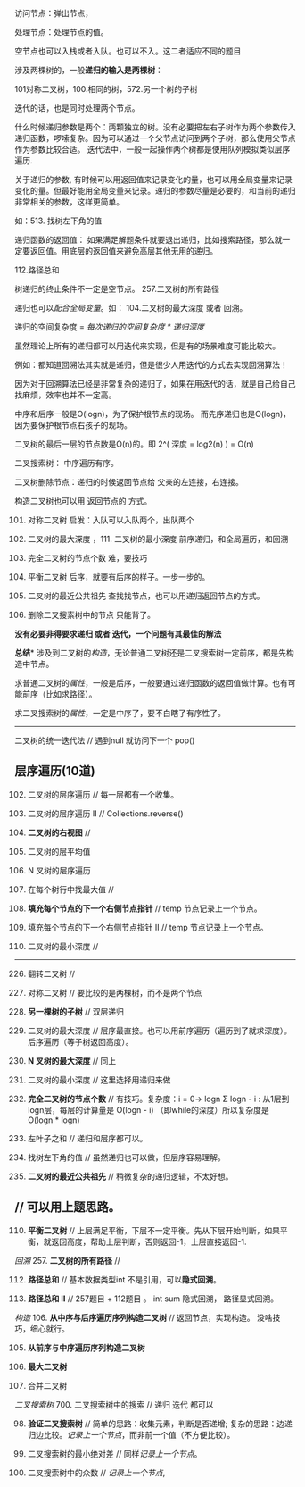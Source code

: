 访问节点：弹出节点，

处理节点：处理节点的值。


空节点也可以入栈或者入队。也可以不入。这二者适应不同的题目

涉及两棵树的，一般**递归的输入是两棵树**：

101对称二叉树，100.相同的树，572.另一个树的子树

迭代的话，也是同时处理两个节点。

什么时候递归参数是两个：两颗独立的树。没有必要把左右子树作为两个参数传入递归函数，啰嗦复杂。因为可以通过一个父节点访问到两个子树，那么使用父节点作为参数比较合适。
迭代法中，一般一起操作两个树都是使用队列模拟类似层序遍历.

关于递归的参数, 有时候可以用返回值来记录变化的量，也可以用全局变量来记录变化的量。但最好能用全局变量来记录。递归的参数尽量是必要的，和当前的递归非常相关的参数，这样更简单。

如：513. 找树左下角的值

递归函数的返回值：
如果满足解题条件就要退出递归，比如搜索路径，那么就一定要返回值。用底层的返回值来避免高层其他无用的递归。

112.路径总和

树递归的终止条件不一定是空节点。 257.二叉树的所有路径

递归也可以*配合全局变量*。如： 104.二叉树的最大深度   或者 回溯。


递归的空间复杂度 = *每次递归的空间复杂度 * 递归深度*


虽然理论上所有的递归都可以用迭代来实现，但是有的场景难度可能比较大。

例如：都知道回溯法其实就是递归，但是很少人用迭代的方式去实现回溯算法！

因为对于回溯算法已经是非常复杂的递归了，如果在用迭代的话，就是自己给自己找麻烦，效率也并不一定高。

中序和后序一般是O(logn)，为了保护根节点的现场。
而先序递归也是O(logn)，因为要保护根节点右孩子的现场。

二叉树的最后一层的节点数是O(n)的。即 2^( 深度 =  log2(n) ) = O(n)


二叉搜索树： 中序遍历有序。

二叉树删除节点：递归的时候返回节点给 父亲的左连接，右连接。

构造二叉树也可以用 返回节点的 方式。

101. 对称二叉树      启发：入队可以入队两个，出队两个
104. 二叉树的最大深度 ，111. 二叉树的最小深度    前序递归，和全局遍历，和回溯
222. 完全二叉树的节点个数  难，要技巧
110. 平衡二叉树   后序，就要有后序的样子。一步一步的。

236. 二叉树的最近公共祖先  查找找节点，也可以用递归返回节点的方式。
450. 删除二叉搜索树中的节点  只能背了。

**没有必要非得要求递归 或者 迭代，一个问题有其最佳的解法**

**总结***
涉及到二叉树的*构造*，无论普通二叉树还是二叉搜索树一定前序，都是先构造中节点。

求普通二叉树的*属性*，一般是后序，一般要通过递归函数的返回值做计算。也有可能前序（比如求路径）。

求二叉搜索树的*属性*，一定是中序了，要不白瞎了有序性了。

-------------------------------------------------------

二叉树的统一迭代法   // 遇到null 就访问下一个 pop()

## 层序遍历(10道)
102. 二叉树的层序遍历  // 每一层都有一个收集。

107. 二叉树的层序遍历 II // Collections.reverse()

199. **二叉树的右视图**   // 

637. 二叉树的层平均值

429. N 叉树的层序遍历

515. 在每个树行中找最大值  //

116. **填充每个节点的下一个右侧节点指针**  // temp 节点记录上一个节点。

117. 填充每个节点的下一个右侧节点指针 II  // temp 节点记录上一个节点。

111. 二叉树的最小深度  // 

------------------------------------


226. 翻转二叉树  //

101. 对称二叉树  // 要比较的是两棵树，而不是两个节点

572. **另一棵树的子树**  // 双层递归

104. 二叉树的最大深度  //  层序最直接。也可以用前序遍历（遍历到了就求深度）。后序遍历（等子树返回高度）。

559. **N 叉树的最大深度**  //  同上

111. 二叉树的最小深度  // 这里选择用递归来做

222. **完全二叉树的节点个数**  // 有技巧。复杂度：i = 0-> logn Σ logn - i : 从1层到logn层，每层的计算量是 O(logn - i) （即while的深度）所以复杂度是 O(logn * logn)

404. 左叶子之和   // 递归和层序都可以。

513. 找树左下角的值  //  虽然递归也可以做，但层序容易理解。


236. **二叉树的最近公共祖先**  // 稍微复杂的递归逻辑，不太好想。

// 可以用上题思路。
-------------------------------------------------


110. **平衡二叉树**   //  上层满足平衡，下层不一定平衡。先从下层开始判断，如果平衡，就返回高度，帮助上层判断，否则返回-1，上层直接返回-1.


*回溯*
257. **二叉树的所有路径**   // 

112. **路径总和**  //  基本数据类型int 不是引用，可以**隐式回溯**。

113. **路径总和 II** //  257题目 + 112题目 。 int sum 隐式回溯， 路径显式回溯。




*构造*
106. **从中序与后序遍历序列构造二叉树**  // 返回节点，实现构造。 没啥技巧，细心就行。

105. **从前序与中序遍历序列构造二叉树**

654. **最大二叉树**

617. 合并二叉树  


*二叉搜索树*
700. 二叉搜索树中的搜索     // 递归 迭代 都可以

98. **验证二叉搜索树**  // 简单的思路：收集元素，判断是否递增;  复杂的思路：边递归边比较。*记录上一个节点*，而非前一个值（不方便比较）。

530. 二叉搜索树的最小绝对差  // 同样*记录上一个节点*。

501. 二叉搜索树中的众数  // *记录上一个节点*,  










